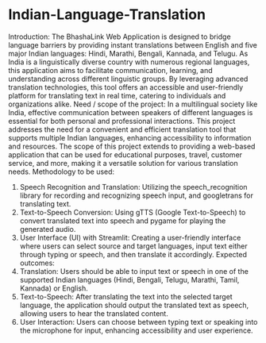 # Indian-Language-Translation
Introduction: 
The BhashaLink Web Application is designed to bridge language barriers by providing instant translations between English and five major Indian languages: Hindi, Marathi, Bengali, Kannada, and Telugu. As India is a linguistically diverse country with numerous regional languages, this application aims to facilitate communication, learning, and understanding across different linguistic groups. By leveraging advanced translation technologies, this tool offers an accessible and user-friendly platform for translating text in real time, catering to individuals and organizations alike.
Need / scope of the project: 
In a multilingual society like India, effective communication between speakers of different languages is essential for both personal and professional interactions. This project addresses the need for a convenient and efficient translation tool that supports multiple Indian languages, enhancing accessibility to information and resources. The scope of this project extends to providing a web-based application that can be used for educational purposes, travel, customer service, and more, making it a versatile solution for various translation needs.
Methodology to be used:
1.	Speech Recognition and Translation: Utilizing the speech_recognition library for recording and recognizing speech input, and googletrans for translating text.
2.	Text-to-Speech Conversion: Using gTTS (Google Text-to-Speech) to convert translated text into speech and pygame for playing the generated audio.
3.	User Interface (UI) with Streamlit: Creating a user-friendly interface where users can select source and target languages, input text either through typing or speech, and then translate it accordingly.
Expected outcomes: 
1.	Translation: Users should be able to input text or speech in one of the supported Indian languages (Hindi, Bengali, Telugu, Marathi, Tamil, Kannada) or English.
2.	Text-to-Speech: After translating the text into the selected target language, the application should output the translated text as speech, allowing users to hear the translated content.
3.	User Interaction: Users can choose between typing text or speaking into the microphone for input, enhancing accessibility and user experience.
   
